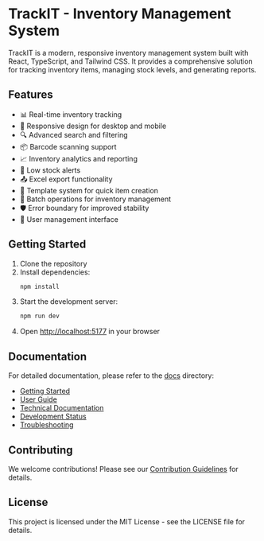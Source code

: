 # TrackIT - Inventory Management System

TrackIT is a modern, responsive inventory management system built with React, TypeScript, and Tailwind CSS. It provides a comprehensive solution for tracking inventory items, managing stock levels, and generating reports.

## Features

- 📊 Real-time inventory tracking
- 📱 Responsive design for desktop and mobile
- 🔍 Advanced search and filtering
- 📦 Barcode scanning support
- 📈 Inventory analytics and reporting
- 🔔 Low stock alerts
- 📤 Excel export functionality
- 📝 Template system for quick item creation
- 🔄 Batch operations for inventory management
- 🛡️ Error boundary for improved stability
- 👥 User management interface

## Getting Started

1. Clone the repository
2. Install dependencies:
   ```bash
   npm install
   ```
3. Start the development server:
   ```bash
   npm run dev
   ```
4. Open [http://localhost:5177](http://localhost:5177) in your browser

## Documentation

For detailed documentation, please refer to the [docs](./docs) directory:
- [Getting Started](./docs/getting-started.md)
- [User Guide](./docs/user-guide.md)
- [Technical Documentation](./docs/technical-documentation.md)
- [Development Status](./docs/development-status.md)
- [Troubleshooting](./docs/troubleshooting.md)

## Contributing

We welcome contributions! Please see our [Contribution Guidelines](./docs/development-status.md#contribution-guidelines) for details.

## License

This project is licensed under the MIT License - see the LICENSE file for details.

